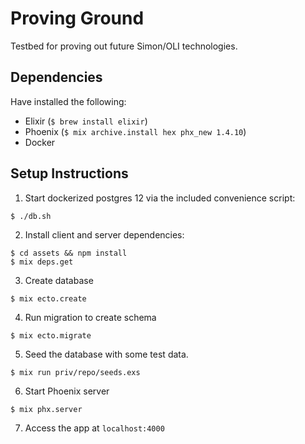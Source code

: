 # Proving Ground

Testbed for proving out future Simon/OLI technologies.

## Dependencies

Have installed the following:

- Elixir (`$ brew install elixir`)
- Phoenix (`$ mix archive.install hex phx_new 1.4.10`)
- Docker

## Setup Instructions

1. Start dockerized postgres 12 via the included convenience script:
```
$ ./db.sh
```
2. Install client and server dependencies:
```
$ cd assets && npm install
$ mix deps.get
```
3. Create database
```
$ mix ecto.create
```
4. Run migration to create schema
```
$ mix ecto.migrate
```
5. Seed the database with some test data.
```
$ mix run priv/repo/seeds.exs
```
6. Start Phoenix server
```
$ mix phx.server
```
7. Access the app at `localhost:4000`

